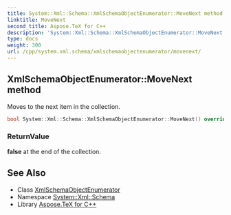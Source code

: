 ```yaml
---
title: System::Xml::Schema::XmlSchemaObjectEnumerator::MoveNext method
linktitle: MoveNext
second_title: Aspose.TeX for C++
description: 'System::Xml::Schema::XmlSchemaObjectEnumerator::MoveNext method. Moves to the next item in the collection in C++.'
type: docs
weight: 300
url: /cpp/system.xml.schema/xmlschemaobjectenumerator/movenext/
---
```

## XmlSchemaObjectEnumerator::MoveNext method


Moves to the next item in the collection.

```cpp
bool System::Xml::Schema::XmlSchemaObjectEnumerator::MoveNext() override
```


### ReturnValue

**false** at the end of the collection.

## See Also

* Class [XmlSchemaObjectEnumerator](../)
* Namespace [System::Xml::Schema](../../)
* Library [Aspose.TeX for C++](../../../)
